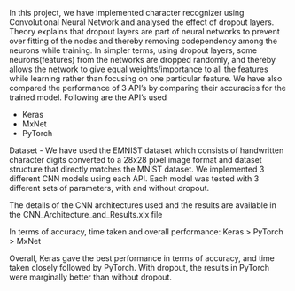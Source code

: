 In this project, we have implemented character recognizer using Convolutional Neural Network and analysed the effect of dropout layers. Theory explains that dropout layers are part of neural networks to prevent over fitting of the nodes and thereby removing codependency among the neurons while training. In simpler terms, using dropout layers, some neurons(features) from the networks are dropped randomly, and thereby allows the network to give equal weights/importance to all the features while learning rather than focusing on one particular feature.
We have also compared the performance of 3 API’s by comparing their accuracies for the trained model. Following are the API’s used

- Keras
- MxNet
- PyTorch
 
Dataset - We have used the EMNIST dataset which consists of handwritten character digits converted to a 28x28 pixel image format and dataset structure that directly matches the MNIST dataset.
We implemented 3 different CNN models using each API. Each model was tested with 3 different sets of parameters, with and without dropout. 

The details of the CNN architectures used and the results are available in the CNN_Architecture_and_Results.xlx file

In terms of accuracy, time taken and overall performance:
Keras > PyTorch > MxNet

Overall, Keras gave the best performance in terms of accuracy, and time taken closely followed by PyTorch. With dropout, the results in PyTorch were marginally better than without dropout.

